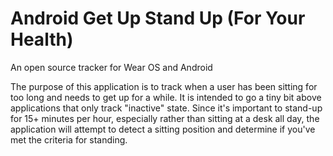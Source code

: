 # Android Get Up Stand Up (For Your Health)

An open source tracker for Wear OS and Android

The purpose of this application is to track when a user has been sitting for too long and needs to get up for a while.  It is intended to go a tiny bit above applications that only track "inactive" state.  Since it's important to stand-up for 15+ minutes per hour, especially rather than sitting at a desk all day, the application will attempt to detect a sitting position and determine if you've met the criteria for standing.


